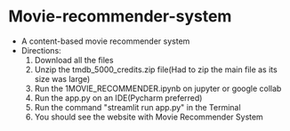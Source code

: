 # Movie-recommender-system
- A content-based movie recommender system
- Directions:
    1. Download all the files
    2. Unzip the tmdb_5000_credits.zip file(Had to zip the main file as its size was large)
    3. Run the 1MOVIE_RECOMMENDER.ipynb on jupyter or google collab
    4. Run the app.py on an IDE(Pycharm preferred)
    5. Run the command "streamlit run app.py" in the Terminal
    6. You should see the website with Movie Recommender System
